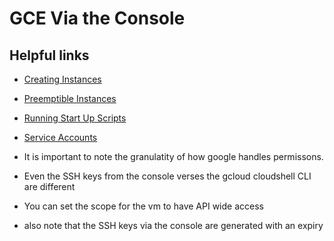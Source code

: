 # GCE Via the Console

## Helpful links

* [Creating Instances](https://cloud.google.com/compute/docs/instances/create-start-instance)

* [Preemptible Instances](https://cloud.google.com/compute/docs/instances/create-start-preemptible-instance)

* [Running Start Up Scripts](https://cloud.google.com/compute/docs/startupscript)

* [Service Accounts](https://cloud.google.com/compute/docs/access/create-enable-service-accounts-for-instances)


* It is important to note the granulatity of how google handles permissons.

* Even the SSH keys from the console verses the gcloud cloudshell CLI are different

* You can set the scope for the vm to have API wide access

* also note that the SSH keys via the console are generated with an expiry